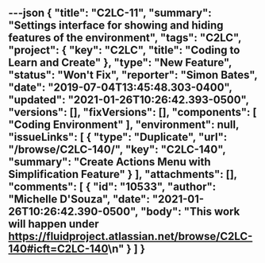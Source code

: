 ---json
{
  "title": "C2LC-11",
  "summary": "Settings interface for showing and hiding features of the environment",
  "tags": "C2LC",
  "project": {
    "key": "C2LC",
    "title": "Coding to Learn and Create"
  },
  "type": "New Feature",
  "status": "Won't Fix",
  "reporter": "Simon Bates",
  "date": "2019-07-04T13:45:48.303-0400",
  "updated": "2021-01-26T10:26:42.393-0500",
  "versions": [],
  "fixVersions": [],
  "components": [
    "Coding Environment"
  ],
  "environment": null,
  "issueLinks": [
    {
      "type": "Duplicate",
      "url": "/browse/C2LC-140/",
      "key": "C2LC-140",
      "summary": "Create Actions Menu with Simplification Feature"
    }
  ],
  "attachments": [],
  "comments": [
    {
      "id": "10533",
      "author": "Michelle D'Souza",
      "date": "2021-01-26T10:26:42.390-0500",
      "body": "This work will happen under <https://fluidproject.atlassian.net/browse/C2LC-140#icft=C2LC-140>\n"
    }
  ]
}
---

        